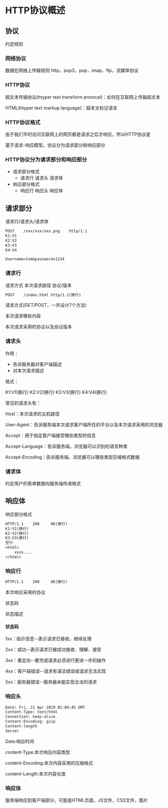 # HTTP协议概述

## 协议

约定规则



### 网络协议

数据在网络上传输规则 http，pop3，pop，imap，ftp，流媒体协议



### HTTP协议

超文本传输协议(htyper text transform protocal)：如何在互联网上传输超文本

HTML(htyper text markup language)：超本文标记语言 



### HTTP协议格式

由于我们平时访问互联网上的网页都是请求之后才响应，所以HTTP协议是

基于请求-响应模型，协议分为请求部分和响应部分



### HTTP协议分为请求部分和响应部分

- 请求部分格式
  - 请求行 请求头 请求体
- 响应部分格式
  - 响应行 响应头 响应体



## 请求部分

请求行/请求头/请求体

```txt
POST	/xxx/xxx/xxx.png	http/1.1
K1:V1
K2:V2
K3:V3
K4:V4

Username=tom&password=1234
```



### 请求行

请求方式 本次请求路径 协议/版本

```txt
POST	/index.html	http/1.1(换行)
```

请求方式(GET/POST，一共设计7个方法)

本次请求哪些内容

本次请求采用的协议以及协议版本



### 请求头

作用：

- 告诉服务器对客户端描述
- 对本次请求描述

格式：

K1:V1(换行)
K2:V2(换行)
K3:V3(换行)
K4:V4(换行)



常见的请求头有：

Host：本次请求的主机路径

User-Agent：告诉服务端本次请求客户端所在的平台以及本次请求采用的浏览器

Accept：用于指定客户端接受哪些类型的信息

Accept-Language：告诉服务端，浏览器可以识别的语言种类

Accept-Encoding：告诉服务端，浏览器可以哪些类型压缩格式数据



### 请求体

约定用户的表单数据向服务端传递格式



## 响应体

响应部分格式

```txt
HTTP/1.1	200		OK(换行)
K1:V1(换行)
K2:V2(换行)
K3:V3(换行)
空行
<html>
	xxxx....
</html>
```

### 响应行

```txt
HTTP/1.1	200		OK(换行)
```

本次响应采用的协议

状态码

状态描述



#### 状态码

1xx：指示信息--表示请求已接收，继续处理

2xx：成功--表示请求已被成功接收、理解、接受

3xx：重定向--要完成请求必须进行更进一步的操作

4xx：客户端错误--请求有语法错误或请求无法实现

5xx：服务器错误--服务器未能实现合法的请求



### 响应头

```txt
Date: Fri, 21 Apr 2019 02:04:45 GMT
Content-Type: text/html
Connection: keep-alive
Content-Encoding: gzip
Content-length
Server
```

Date:响应时间

content-Type:本次响应内容类型

content-Encoding:本次内容采用的压缩格式

content-Length:本次内容长度



### 响应体

服务端响应到客户端部分，可能是HTML页面，JS文件，CSS文件，图片



